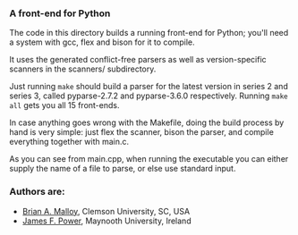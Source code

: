### A front-end for Python

The code in this directory builds a running front-end for Python;
you'll need a system with gcc, flex and bison for it to compile.

It uses the generated conflict-free parsers as well as
version-specific scanners in the scanners/ subdirectory.

Just running `make` should build a parser for the latest version in
series 2 and series 3, called pyparse-2.7.2 and pyparse-3.6.0
respectively.  Running `make all` gets you all 15 front-ends.

In case anything goes wrong with the Makefile, doing the build 
process by hand is very simple: just flex the scanner, bison the 
parser, and compile everything together with main.c.

As you can see from main.cpp,  when running the executable 
you can either supply the name of a file to parse, or else use standard input.


### Authors are:
* [Brian A. Malloy](http://www.brianmalloy.com/), Clemson University, SC, USA
* [James F. Power](http://www.cs.nuim.ie/~jpower/), Maynooth University, Ireland


